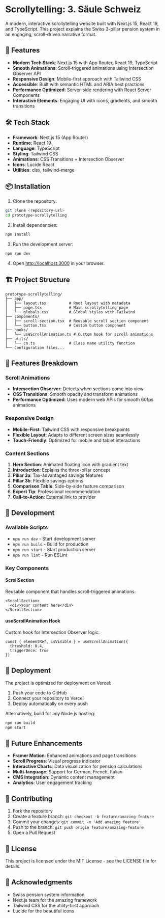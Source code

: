 # Scrollytelling: 3. Säule Schweiz

A modern, interactive scrollytelling website built with Next.js 15, React 19, and TypeScript. This project explains the Swiss 3-pillar pension system in an engaging, scroll-driven narrative format.

## 🚀 Features

- **Modern Tech Stack**: Next.js 15 with App Router, React 19, TypeScript
- **Smooth Animations**: Scroll-triggered animations using Intersection Observer API
- **Responsive Design**: Mobile-first approach with Tailwind CSS
- **Accessible**: Built with semantic HTML and ARIA best practices
- **Performance Optimized**: Server-side rendering with React Server Components
- **Interactive Elements**: Engaging UI with icons, gradients, and smooth transitions

## 🛠️ Tech Stack

- **Framework**: Next.js 15 (App Router)
- **Runtime**: React 19
- **Language**: TypeScript
- **Styling**: Tailwind CSS
- **Animations**: CSS Transitions + Intersection Observer
- **Icons**: Lucide React
- **Utilities**: clsx, tailwind-merge

## 📦 Installation

1. Clone the repository:
```bash
git clone <repository-url>
cd prototype-scrollytelling
```

2. Install dependencies:
```bash
npm install
```

3. Run the development server:
```bash
npm run dev
```

4. Open [http://localhost:3000](http://localhost:3000) in your browser.

## 🏗️ Project Structure

```
prototype-scrollytelling/
├── app/
│   ├── layout.tsx          # Root layout with metadata
│   ├── page.tsx            # Main scrollytelling page
│   └── globals.css         # Global styles with Tailwind
├── components/
│   ├── scroll-section.tsx  # Reusable scroll section component
│   └── button.tsx          # Custom button component
├── hooks/
│   └── useScrollAnimation.ts # Custom hook for scroll animations
├── utils/
│   └── cn.ts               # Class name utility function
└── Configuration files...
```

## 🎨 Features Breakdown

### Scroll Animations
- **Intersection Observer**: Detects when sections come into view
- **CSS Transitions**: Smooth opacity and transform animations
- **Performance Optimized**: Uses modern web APIs for smooth 60fps animations

### Responsive Design
- **Mobile-First**: Tailwind CSS with responsive breakpoints
- **Flexible Layout**: Adapts to different screen sizes seamlessly
- **Touch-Friendly**: Optimized for mobile and tablet interactions

### Content Sections
1. **Hero Section**: Animated floating icon with gradient text
2. **Introduction**: Explains the three-pillar concept
3. **Pillar 3a**: Tax-advantaged savings features
4. **Pillar 3b**: Flexible savings options
5. **Comparison Table**: Side-by-side feature comparison
6. **Expert Tip**: Professional recommendation
7. **Call-to-Action**: External link to provider

## 🔧 Development

### Available Scripts

- `npm run dev` - Start development server
- `npm run build` - Build for production
- `npm run start` - Start production server
- `npm run lint` - Run ESLint

### Key Components

#### ScrollSection
Reusable component that handles scroll-triggered animations:
```tsx
<ScrollSection>
  <div>Your content here</div>
</ScrollSection>
```

#### useScrollAnimation Hook
Custom hook for Intersection Observer logic:
```tsx
const { elementRef, isVisible } = useScrollAnimation({
  threshold: 0.4,
  triggerOnce: true
})
```

## 🚀 Deployment

The project is optimized for deployment on Vercel:

1. Push your code to GitHub
2. Connect your repository to Vercel
3. Deploy automatically on every push

Alternatively, build for any Node.js hosting:
```bash
npm run build
npm start
```

## 🎯 Future Enhancements

- **Framer Motion**: Enhanced animations and page transitions
- **Scroll Progress**: Visual progress indicator
- **Interactive Charts**: Data visualization for pension calculations
- **Multi-language**: Support for German, French, Italian
- **CMS Integration**: Dynamic content management
- **Analytics**: User engagement tracking

## 🤝 Contributing

1. Fork the repository
2. Create a feature branch: `git checkout -b feature/amazing-feature`
3. Commit your changes: `git commit -m 'Add amazing feature'`
4. Push to the branch: `git push origin feature/amazing-feature`
5. Open a Pull Request

## 📄 License

This project is licensed under the MIT License - see the LICENSE file for details.

## 🙏 Acknowledgments

- Swiss pension system information
- Next.js team for the amazing framework
- Tailwind CSS for the utility-first approach
- Lucide for the beautiful icons 